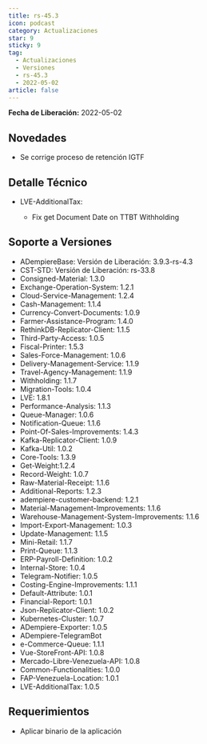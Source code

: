 ```yaml
---
title: rs-45.3
icon: podcast
category: Actualizaciones
star: 9
sticky: 9
tag:
  - Actualizaciones
  - Versiones
  - rs-45.3
  - 2022-05-02
article: false
---
```


**Fecha de Liberación:** 2022-05-02

## Novedades

- Se corrige proceso de retención IGTF

## Detalle Técnico

- LVE-AdditionalTax:

  - Fix get Document Date on TTBT Withholding

## Soporte a Versiones

- ADempiereBase: Versión de Liberación: 3.9.3-rs-4.3
- CST-STD: Versión de Liberación: rs-33.8
- Consigned-Material: 1.3.0
- Exchange-Operation-System: 1.2.1
- Cloud-Service-Management: 1.2.4
- Cash-Management: 1.1.4
- Currency-Convert-Documents: 1.0.9
- Farmer-Assistance-Program: 1.4.0
- RethinkDB-Replicator-Client: 1.1.5
- Third-Party-Access: 1.0.5
- Fiscal-Printer: 1.5.3
- Sales-Force-Management: 1.0.6
- Delivery-Management-Service: 1.1.9
- Travel-Agency-Management: 1.1.9
- Withholding: 1.1.7
- Migration-Tools: 1.0.4
- LVE: 1.8.1
- Performance-Analysis: 1.1.3
- Queue-Manager: 1.0.6
- Notification-Queue: 1.1.6
- Point-Of-Sales-Improvements: 1.4.3
- Kafka-Replicator-Client: 1.0.9
- Kafka-Util: 1.0.2
- Core-Tools: 1.3.9
- Get-Weight:1.2.4
- Record-Weight: 1.0.7
- Raw-Material-Receipt: 1.1.6
- Additional-Reports: 1.2.3
- adempiere-customer-backend: 1.2.1
- Material-Management-Improvements: 1.1.6
- Warehouse-Management-System-Improvements: 1.1.6
- Import-Export-Management: 1.0.3
- Update-Management: 1.1.5
- Mini-Retail: 1.1.7
- Print-Queue: 1.1.3
- ERP-Payroll-Definition: 1.0.2
- Internal-Store: 1.0.4
- Telegram-Notifier: 1.0.5
- Costing-Engine-Improvements: 1.1.1
- Default-Attribute: 1.0.1
- Financial-Report: 1.0.1
- Json-Replicator-Client: 1.0.2
- Kubernetes-Cluster: 1.0.7
- ADempiere-Exporter: 1.0.5
- ADempiere-TelegramBot
- e-Commerce-Queue: 1.1.1
- Vue-StoreFront-API: 1.0.8
- Mercado-Libre-Venezuela-API: 1.0.8
- Common-Functionalities: 1.0.0
- FAP-Venezuela-Location: 1.0.1
- LVE-AdditionalTax: 1.0.5

## Requerimientos

- Aplicar binario de la aplicación
